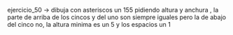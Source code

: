 ejercicio_50 -> dibuja con asteriscos un 155 pidiendo altura y anchura , la parte de arriba de los cincos y del uno son siempre iguales pero la de abajo del cinco no, la altura minima es un 5 y los espacios un 1